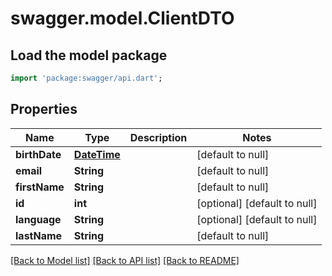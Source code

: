 # swagger.model.ClientDTO

## Load the model package
```dart
import 'package:swagger/api.dart';
```

## Properties
Name | Type | Description | Notes
------------ | ------------- | ------------- | -------------
**birthDate** | [**DateTime**](DateTime.md) |  | [default to null]
**email** | **String** |  | [default to null]
**firstName** | **String** |  | [default to null]
**id** | **int** |  | [optional] [default to null]
**language** | **String** |  | [optional] [default to null]
**lastName** | **String** |  | [default to null]

[[Back to Model list]](../README.md#documentation-for-models) [[Back to API list]](../README.md#documentation-for-api-endpoints) [[Back to README]](../README.md)

